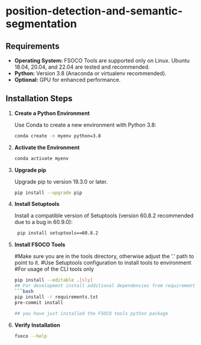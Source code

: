 # position-detection-and-semantic-segmentation
## Requirements

- **Operating System:** FSOCO Tools are supported only on Linux. Ubuntu 18.04, 20.04, and 22.04 are tested and recommended.
- **Python:** Version 3.8 (Anaconda or virtualenv recommended).
- **Optional:** GPU for enhanced performance.

## Installation Steps

1. **Create a Python Environment**
   
   Use Conda to create a new environment with Python 3.8:
     ```bash
     conda create -n myenv python=3.8

2. **Activate the Environment**
     
     ```bash
     conda activate myenv
     
3. **Upgrade pip**

     Upgrade pip to version 19.3.0 or later.
     ```bash
     pip install --upgrade pip
     
4. **Install Setuptools**
   
     Install a compatible version of Setuptools (version 60.8.2 recommended due to a bug in 60.9.0):
     ```bash
      pip install setuptools==60.8.2
     
5. **Install FSOCO Tools**
   
      #Make sure you are in the tools directory, otherwise adjust the '.' path to point to it.
      #Use Setuptools configuration to install tools to environment
      #For usage of the CLI tools only
     ```bash
     pip install --editable .[sly]
    ## For development install additional dependencies from requirements.txt and set up pre-commit hooks:
    ```bash
    pip install -r requirements.txt
    pre-commit install

    ## you have just installed the FSOCO tools python package
  6. **Verify Installation**
     ```bash
     fsoco --help
     
